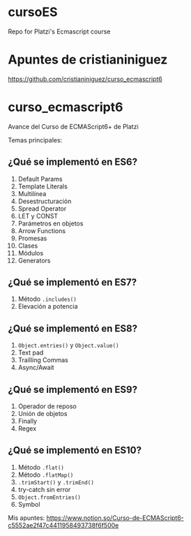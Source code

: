 # cursoES

Repo for Platzi's Ecmascript course

# Apuntes de cristianiniguez

https://github.com/cristianiniguez/curso_ecmascript6

# curso_ecmascript6

Avance del Curso de ECMAScript6+ de Platzi

Temas principales:

## ¿Qué se implementó en ES6?

1. Default Params
2. Template Literals
3. Multilínea
4. Desestructuración
5. Spread Operator
6. LET y CONST
7. Parámetros en objetos
8. Arrow Functions
9. Promesas
10. Clases
11. Módulos
12. Generators

## ¿Qué se implementó en ES7?

1. Método `.includes()`
2. Elevación a potencia

## ¿Qué se implementó en ES8?

1. `Object.entries()` y `Object.value()`
2. Text pad
3. Trailling Commas
4. Async/Await

## ¿Qué se implementó en ES9?

1. Operador de reposo
2. Unión de objetos
3. Finally
4. Regex

## ¿Qué se implementó en ES10?

1. Método `.flat()`
2. Método `.flatMap()`
3. `.trimStart()` y `.trimEnd()`
4. try-catch sin error
5. `Object.fromEntries()`
6. Symbol

Mis apuntes: https://www.notion.so/Curso-de-ECMAScript6-c5552ae2f47c4411958493738f6f500e
